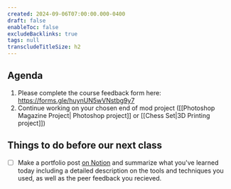 ```yaml
---
created: 2024-09-06T07:00:00.000-0400
draft: false
enableToc: false
excludeBacklinks: true
tags: null
transcludeTitleSize: h2
---
```


## Agenda
1. Please complete the course feedback form here: https://forms.gle/huynUN5wVNstbg9y7
2. Continue working on your chosen end of mod project ([[Photoshop Magazine Project| Photoshop project]] or [[Chess Set|3D Printing project]])

## Things to do before our next class
- [ ] Make a portfolio post [on Notion](https://notion.so) and summarize what you've learned today including a detailed description on the tools and techniques you used, as well as the peer feedback you recieved.